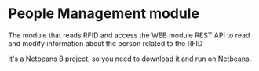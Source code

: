 People Management module
==============

The module that reads RFID and access the WEB module REST API to read and modify information about the person related to the RFID

It's a Netbeans 8 project, so you need to download it and run on Netbeans.

